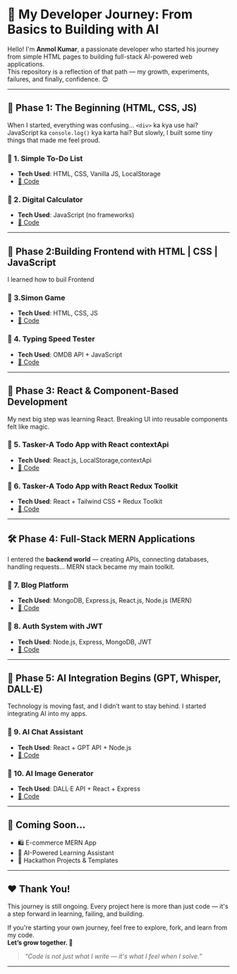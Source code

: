 # 🚀 My Developer Journey: From Basics to Building with AI 

Hello! I'm **Anmol Kumar**, a passionate developer who started his journey from simple HTML pages to building full-stack AI-powered web applications.  
This repository is a reflection of that path — my growth, experiments, failures, and finally, confidence. 😊

---

## 🌱 Phase 1: The Beginning (HTML, CSS, JS)

When I started, everything was confusing... `<div>` ka kya use hai? JavaScript ka `console.log()` kya karta hai? But slowly, I built some tiny things that made me feel proud.

### 🔹 1. Simple To-Do List
- **Tech Used**: HTML, CSS, Vanilla JS, LocalStorage
- [🔗 Code](https://github.com/itsamolkumar/basic-todo.git)

### 🔹 2. Digital Calculator
- **Tech Used**: JavaScript (no frameworks)
- [🔗 Code](https://github.com/itsamolkumar/basic-calculator.git)

---

## 🔧 Phase 2:Building Frontend with HTML | CSS | JavaScript

I learned how to buil Frontend

### 🔹 3.Simon Game
- **Tech Used**: HTML, CSS, JS
- [🔗 Code](https://github.com/yourusername/weather-app)

### 🔹 4. Typing Speed Tester
- **Tech Used**: OMDB API + JavaScript
- [🔗 Code](https://github.com/itsamolkumar/typing-speed-tester.git)

---

## 🧱 Phase 3: React & Component-Based Development

My next big step was learning React. Breaking UI into reusable components felt like magic.

### 🔹 5. Tasker-A Todo App with React contextApi
- **Tech Used**: React.js, LocalStorage,contextApi
- [🔗 Code](https://github.com/itsamolkumar/react-todo-using-contextApi)

### 🔹 6. Tasker-A Todo App with React Redux Toolkit
- **Tech Used**: React + Tailwind CSS + Redux Toolkit
- [🔗 Code](https://github.com/itsamolkumar/react-todo-using-redux-tookit.git)

---

## 🛠️ Phase 4: Full-Stack MERN Applications

I entered the **backend world** — creating APIs, connecting databases, handling requests... MERN stack became my main toolkit.

### 🔹 7. Blog Platform
- **Tech Used**: MongoDB, Express.js, React.js, Node.js (MERN)
- [🔗 Code](https://github.com/yourusername/mern-blog)

### 🔹 8. Auth System with JWT
- **Tech Used**: Node.js, Express, MongoDB, JWT
- [🔗 Code](https://github.com/itsamolkumar/jwt-authentication-mastery.git)

---

## 🤖 Phase 5: AI Integration Begins (GPT, Whisper, DALL·E)

Technology is moving fast, and I didn’t want to stay behind. I started integrating AI into my apps.

### 🔹 9. AI Chat Assistant
- **Tech Used**: React + GPT API + Node.js
- [🔗 Code](https://github.com/yourusername/gpt-chat-assistant)

### 🔹 10. AI Image Generator
- **Tech Used**: DALL·E API + React + Express
- [🔗 Code](https://github.com/yourusername/ai-image-generator)

---

## 📌 Coming Soon...

- 🛍️ E-commerce MERN App
- 🧠 AI-Powered Learning Assistant
- 🎯 Hackathon Projects & Templates

---

## ❤️ Thank You!

This journey is still ongoing. Every project here is more than just code — it's a step forward in learning, failing, and building.

If you're starting your own journey, feel free to explore, fork, and learn from my code.  
**Let’s grow together. 💪**

> _“Code is not just what I write — it's what I feel when I solve.”_

---

